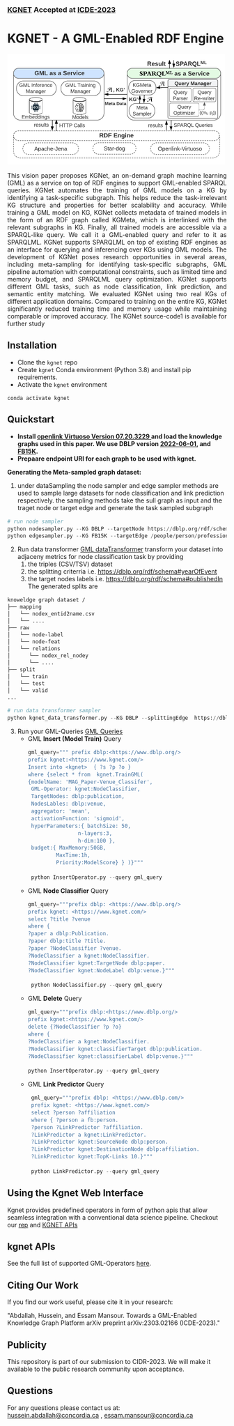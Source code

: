 ### <a href="https://arxiv.org/abs/2303.02166"> KGNET</a> Accepted at <a href="https://icde2023.ics.uci.edu/papers-special-track/">ICDE-2023</a>
# KGNET - A GML-Enabled RDF Engine
<img alt="kgnet_architecture" src="docs/imgs/kgnet.png" width="500"/>


<div style="text-align: justify">
<p>This vision paper proposes KGNet, an on-demand graph machine learning (GML) as a service on top of RDF engines to support GML-enabled SPARQL queries. KGNet automates the training of GML models on a KG by identifying a task-specific subgraph. This helps reduce the task-irrelevant KG structure and properties for better scalability and accuracy. While training a GML model on KG, KGNet collects metadata of trained models in the form of an RDF graph called KGMeta, which is interlinked with the relevant subgraphs in KG. Finally, all trained models are accessible via a SPARQL-like query. We call it a GML-enabled query and refer to it as SPARQLML. KGNet supports SPARQLML on top of existing RDF engines as an interface for querying and inferencing over KGs using GML models. The development of KGNet poses research opportunities in several areas, including meta-sampling for identifying task-specific subgraphs, GML pipeline automation with computational constraints, such as limited time and memory budget, and SPARQLML query optimization. KGNet supports different GML tasks, such as node classification, link prediction, and semantic entity matching. We evaluated KGNet using two real KGs of different application domains. Compared to training on the entire KG, KGNet significantly reduced training time and memory usage while maintaining comparable or improved accuracy. The KGNet source-code1 is available for further study</p></div>

## Installation
* Clone the `kgnet` repo 
* Create `kgnet` Conda environment (Python 3.8) and install pip requirements.
* Activate the `kgnet` environment
```commandline
conda activate kgnet
```

## Quickstart
<ul>
<li>
<b>Install <a href="https://github.com/openlink/virtuoso-opensource">openlink Virtuoso Version 07.20.3229 </a> and load the knowledge graphs used in this paper. We use DBLP version <a href="https://dblp.org/rdf/release/">2022-06-01</a>, and <a href="https://data.deepai.org/FB15K.zip">FB15K</a>. </b>
</li>
<li>
<b> Prepaare endpoint URI for each graph to be used with kgnet. </b>
</li>
</ul>

<b>Generating the Meta-sampled graph dataset:</b>
1. under dataSampling the node sampler and edge sampler methods are used to sample large datasets for node classification and link prediction respectively. the sampling methods take the sull graph as input and the traget node or target edge and generate the task sampled subgraph
```python
# run node sampler 
python nodesampler.py --KG DBLP --targetNode https://dblp.org/rdf/schema-publishedIn
python edgesampler.py --KG FB15K --targetEdge /people/person/profession
```
2. Run data transformer [GML dataTransformer](/DataTransform/kgnet_data_transformer.py)
transform your dataset into adjaceny metrics for node classification task by providing 
   1. the triples (CSV/TSV) dataset 
   2. the splitting criterria i.e. https://dblp.org/rdf/schema#yearOfEvent
   3. the target nodes labels i.e. https://dblp.org/rdf/schema#publishedIn
The generated splits are
```
knoweldge graph dataset /
├── mapping
│   └── nodex_entid2name.csv
│   └── ....
├── raw
│   └── node-label
│   └── node-feat
│   └── relations
│      └── nodex_rel_nodey
│      └── ....
├── split
│   └── train
│   └── test
│   └── valid
...
```
```python
# run data transformer sampler 
python kgnet_data_transformer.py --KG DBLP --splittingEdge  https://dblp.org/rdf/schema-yearOfEvent --labelsEdge https://dblp.org/rdf/schema-publishedIn
```

3. Run your GML-Queries [GML Queries](/GMLOperators)
     - GML **Insert (Model Train)** Query
       ```python
       gml_query=""" prefix dblp:<https://www.dblp.org/>
       prefix kgnet:<https://www.kgnet.com/>
       Insert into <kgnet>  { ?s ?p ?o }
       where {select * from  kgnet.TrainGML(
       {modelName: 'MAG_Paper-Venue_Classifer',
        GML-Operator: kgnet:NodeClassifier,
        TargetNodes: dblp:publication,
        NodesLables: dblp:venue,
        aggregator: 'mean',
        activationFunction: 'sigmoid',
        hyperParameters:{ batchSize: 50,
                       n-layers:3,
                       h-dim:100 },
        budget:{ MaxMemory:50GB,
                MaxTime:1h,
                Priority:ModelScore} } )}""" 
   
        python InsertOperator.py --query gml_query
       ```
     - GML **Node Classifier** Query   
        ```python
        gml_query="""prefix dblp: <https://www.dblp.org/>
        prefix kgnet: <https://www.kgnet.com/>
        select ?title ?venue
        where { 
        ?paper a dblp:Publication.
        ?paper dblp:title ?title.
        ?paper ?NodeClassifier ?venue.
        ?NodeClassifier a kgnet:NodeClassifier.
        ?NodeClassifier kgnet:TargetNode dblp:paper.
        ?NodeClassifier kgnet:NodeLabel dblp:venue.}"""   
      
         python NodeClassifier.py --query gml_query
         ```
     - GML **Delete** Query   
        ```python
        gml_query="""prefix dblp:<https://www.dblp.org/>
        prefix kgnet:<https://www.kgnet.com/>
        delete {?NodeClassifier ?p ?o}
        where {
        ?NodeClassifier a kgnet:NodeClassifier.
        ?NodeClassifier kgnet:classifierTarget dblp:publication.
        ?NodeClassifier kgnet:classifierLabel dblp:venue.}"""
      
        python InsertOperator.py --query gml_query
        ```
     - GML **Link Predictor** Query   
        ```python
         gml_query="""prefix dblp: <https://www.dblp.com/>
         prefix kgnet: <https://www.kgnet.com/>
         select ?person ?affiliation
         where { ?person a fb:person.
         ?person ?LinkPredictor ?affiliation.
         ?LinkPredictor a kgnet:LinkPredictor.
         ?LinkPredictor kgnet:SourceNode dblp:person.
         ?LinkPredictor kgnet:DestinationNode dblp:affiliation.
         ?LinkPredictor kgnet:TopK-Links 10.}"""  
       
         python LinkPredictor.py --query gml_query
         ```
      
##  Using the Kgnet Web Interface 
Kgnet provides predefined operators in form of python apis that allow seamless integration with a conventional data science pipeline.
Checkout our [rep](https://github.com/hussien/KGNet-Interface) and [KGNET APIs](GMLWebServiceApis)

## kgnet APIs
See the full list of supported GML-Operators [here](docs/kgnet_gml_operators.md).

## Citing Our Work
If you find our work useful, please cite it in your research:

"Abdallah, Hussein, and Essam Mansour. Towards a GML-Enabled Knowledge Graph Platform  arXiv preprint arXiv:2303.02166 (ICDE-2023)."
## Publicity
This repository is part of our submission to CIDR-2023. We will make it available to the public research community upon acceptance. 

## Questions
For any questions please contact us at:<br/> hussein.abdallah@concordia.ca , essam.mansour@concordia.ca  
